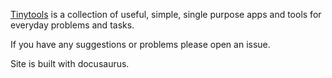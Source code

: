 [Tinytools](https://tinytools.club) is a collection of useful, simple, single purpose apps and tools for everyday problems and tasks.

If you have any suggestions or problems please open an issue.

Site is built with docusaurus.
